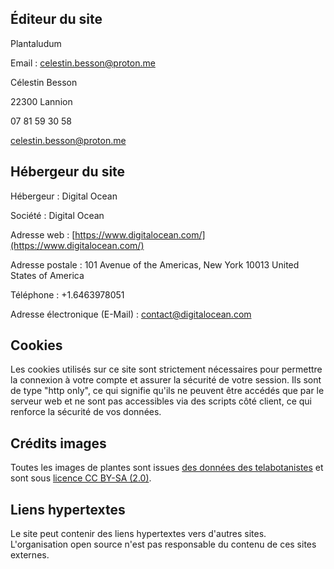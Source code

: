 ## Éditeur du site

Plantaludum

Email : celestin.besson@proton.me

Célestin Besson

22300 Lannion

07 81 59 30 58

celestin.besson@proton.me

## Hébergeur du site

Hébergeur : Digital Ocean

Société : Digital Ocean

Adresse web : [https://www.digitalocean.com/](https://www.digitalocean.com/)

Adresse postale : 101 Avenue of the Americas, New York 10013 United States of America

Téléphone : +1.6463978051

Adresse électronique (E-Mail) : contact@digitalocean.com

## Cookies

Les cookies utilisés sur ce site sont strictement nécessaires pour permettre la connexion à votre compte et assurer la sécurité de votre session. Ils sont de type "http only", ce qui signifie qu'ils ne peuvent être accédés que par le serveur web et ne sont pas accessibles via des scripts côté client, ce qui renforce la sécurité de vos données.

## Crédits images

Toutes les images de plantes sont issues [des données des telabotanistes](https://www.tela-botanica.org/appli:pictoflora) et sont sous [licence CC BY-SA (2.0)](https://creativecommons.org/licenses/by-sa/2.0/).

## Liens hypertextes

Le site peut contenir des liens hypertextes vers d'autres sites. L'organisation open source n'est pas responsable du contenu de ces sites externes.
